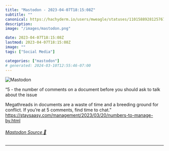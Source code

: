 ```yaml
---
title: "Mastodon - 2023-04-07T18:15:08Z"
subtitle: ""
canonical: https://hachyderm.io/users/mweagle/statuses/110158892812576770
description:
image: "/images/mastodon.png"

date: 2023-04-07T18:15:08Z
lastmod: 2023-04-07T18:15:08Z
image: ""
tags: ["Social Media"]

categories: ["mastodon"]
# generated: 2024-03-10T12:55:46-07:00
---
```

![Mastodon](/images/mastodon.png)

<p>“5 - the number of comments on a document before you should ask to talk about the issue</p><p>Megathreads in documents are a waste of time and a breeding ground for conflict. If you’re at 5 comments, find time to chat.”<br /><a href="https://staysaasy.com/management/2023/03/20/numbers-to-manage-by.html" target="_blank" rel="nofollow noopener noreferrer" translate="no"><span class="invisible">https://</span><span class="ellipsis">staysaasy.com/management/2023/</span><span class="invisible">03/20/numbers-to-manage-by.html</span></a></p>


###### [Mastodon Source 🐘](https://hachyderm.io/@mweagle/110158892812576770)

___

